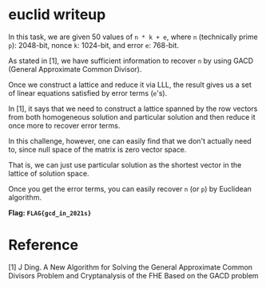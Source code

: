 # euclid writeup

In this task, we are given 50 values of `n * k + e`, where `n` (technically prime `p`): 2048-bit, nonce `k`: 1024-bit, and error `e`: 768-bit.

As stated in [1], we have sufficient information to recover `n` by using GACD (General Approximate Common Divisor).

Once we construct a lattice and reduce it via LLL, the result gives us a set of linear equations satisfied by error terms (`e`'s).

In [1], it says that we need to construct a lattice spanned by the row vectors from both homogeneous solution and particular solution and then reduce it once more to recover error terms.

In this challenge, however, one can easily find that we don't actually need to, since null space of the matrix is zero vector space.

That is, we can just use particular solution as the shortest vector in the lattice of solution space.

Once you get the error terms, you can easily recover `n` (or `p`) by Euclidean algorithm.


**Flag: `FLAG{gcd_in_2021s}`**


# Reference
[1] J Ding. A New Algorithm for Solving the General Approximate Common Divisors Problem and Cryptanalysis of the FHE Based on the GACD problem